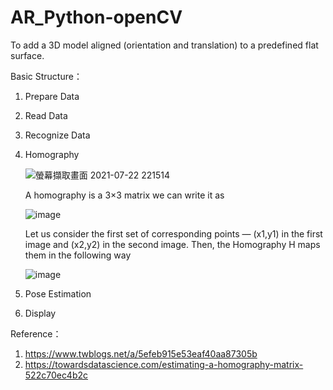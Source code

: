 # AR_Python-openCV
To add a 3D model aligned (orientation and translation) to a predefined flat surface.

Basic Structure：
1. Prepare Data
2. Read Data
3. Recognize Data
4. Homography
   
   ![螢幕擷取畫面 2021-07-22 221514](https://user-images.githubusercontent.com/68525727/126654640-f0e56c81-5940-4531-853a-19a27f4a5041.png)
   
   A homography is a 3×3 matrix we can write it as
   
   ![image](https://user-images.githubusercontent.com/68525727/126655385-3b00ca35-5650-4366-a0b2-741debc586df.png)

   Let us consider the first set of corresponding points — (x1,y1) in the first image and (x2,y2) in the second image. Then, the Homography H maps them in the following way
   
   ![image](https://user-images.githubusercontent.com/68525727/126655580-e33fa933-d826-442e-9eac-41eca3a02f4e.png)

   
6. Pose Estimation
7. Display

Reference：
1. https://www.twblogs.net/a/5efeb915e53eaf40aa87305b
2. https://towardsdatascience.com/estimating-a-homography-matrix-522c70ec4b2c
